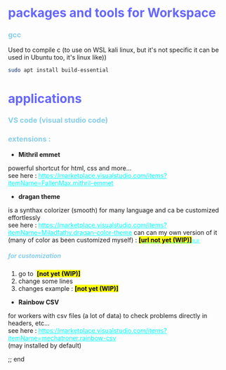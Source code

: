 
<style>
    span{
        color : black;
    }
    a{
        color:  cyan
    }
    .highlight{
        /** color: #4444ff; **/
        background-color: #ffff00
    }
    h1{
        color: #6666ff
    }
    h2,h3,h4,h5{
        color: skyblue
    }
</style>

# packages and tools for Workspace 

### gcc 

Used to compile c (to use on WSL kali linux, but it's not specific it can be used in Ubuntu too, it's linux like))

```sh
sudo apt install build-essential
```

# applications 

### VS code (visual studio code)

### extensions : 

 - __Mithril emmet__

powerful shortcut for html, css and more...<br>
see here : https://marketplace.visualstudio.com/items?itemName=FallenMax.mithril-emmet

- __dragan theme__

is a synthax colorizer (smooth) for many language and ca be customized effortlessly<br>
see here : https://marketplace.visualstudio.com/items?itemName=Miladfathy.dragan-color-theme
can can my own version of it (many of color as been customized myself) :
[**<span class="highlight">[url not yet (WIP)]</span>**==](http://google.com)

##### for customization 

1. go to &nbsp;<span class="highlight">**[not yet (WIP)]**</span>
2. change some lines 
3. changes example : <span class="highlight">**[not yet (WIP)]**</span>

- __Rainbow CSV__

for workers with csv files (a lot of data) to check problems directly in headers, etc... <br>
see here : https://marketplace.visualstudio.com/items?itemName=mechatroner.rainbow-csv<br>
(may installed by default)


;; end